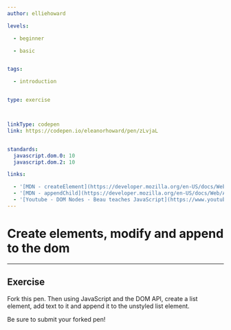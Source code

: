 ```yaml
---
author: elliehoward

levels:

  - beginner

  - basic


tags:

  - introduction


type: exercise



linkType: codepen
link: https://codepen.io/eleanorhoward/pen/zLvjaL


standards:
  javascript.dom.0: 10
  javascript.dom.2: 10

links:

  - '[MDN - createElement](https://developer.mozilla.org/en-US/docs/Web/API/Document/createElement){documentation}'
  - '[MDN - appendChild](https://developer.mozilla.org/en-US/docs/Web/API/Node/appendChild){documentation}'
  - '[Youtube - DOM Nodes - Beau teaches JavaScript](https://www.youtube.com/watch?v=BWVoPxob5DU){documentation}'
---
```

# Create elements, modify and append to the dom
---
## Exercise


Fork this pen. Then using JavaScript and the DOM API, create a list element, add text to it and append it to the unstyled list element.

Be sure to submit your forked pen!
 
